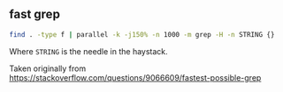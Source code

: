 ## fast grep
```bash
find . -type f | parallel -k -j150% -n 1000 -m grep -H -n STRING {}
```
Where `STRING` is the needle in the haystack.

Taken originally from https://stackoverflow.com/questions/9066609/fastest-possible-grep
